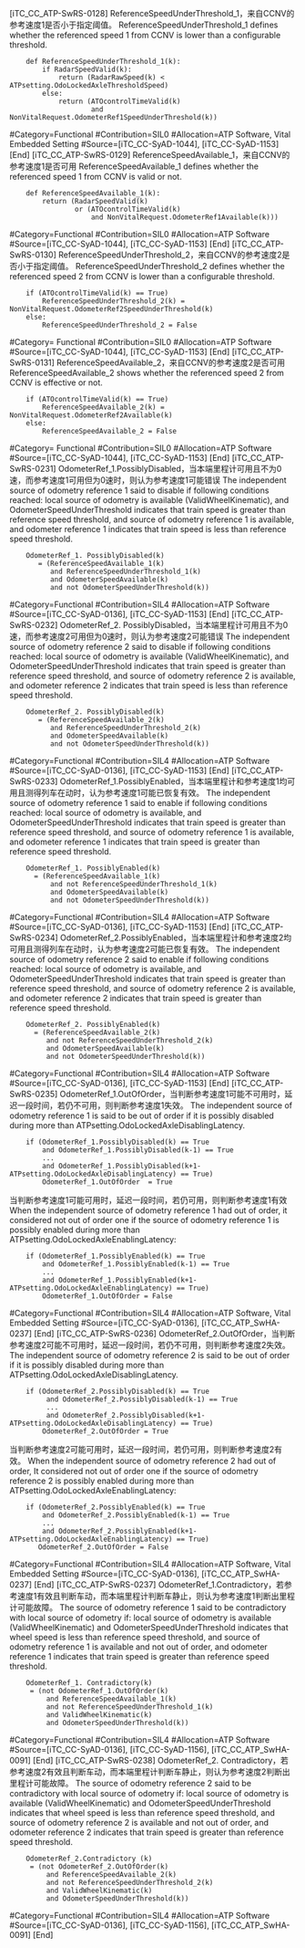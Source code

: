﻿
[iTC_CC_ATP-SwRS-0128]
ReferenceSpeedUnderThreshold_1，来自CCNV的参考速度1是否小于指定阈值。
ReferenceSpeedUnderThreshold_1 defines whether the referenced speed 1 from CCNV is lower than a configurable threshold.
```
	def ReferenceSpeedUnderThreshold_1(k):
	    if RadarSpeedValid(k):
	        return (RadarRawSpeed(k) < ATPsetting.OdoLockedAxleThresholdSpeed)
	    else:
	        return (ATOcontrolTimeValid(k)
	                and NonVitalRequest.OdometerRef1SpeedUnderThreshold(k))
```
\#Category=Functional
\#Contribution=SIL0
\#Allocation=ATP Software, Vital Embedded Setting
\#Source=[iTC_CC-SyAD-1044], [iTC_CC-SyAD-1153]
[End]
[iTC_CC_ATP-SwRS-0129]
ReferenceSpeedAvailable_1，来自CCNV的参考速度1是否可用
ReferenceSpeedAvailable_1 defines whether the referenced speed 1 from CCNV is valid or not. 
```
	def ReferenceSpeedAvailable_1(k):
	    return (RadarSpeedValid(k)
	            or (ATOcontrolTimeValid(k)
	                and NonVitalRequest.OdometerRef1Available(k)))
```
\#Category=Functional
\#Contribution=SIL0
\#Allocation=ATP Software
\#Source=[iTC_CC-SyAD-1044], [iTC_CC-SyAD-1153]
[End]
[iTC_CC_ATP-SwRS-0130]
ReferenceSpeedUnderThreshold_2，来自CCNV的参考速度2是否小于指定阈值。
ReferenceSpeedUnderThreshold_2 defines whether the referenced speed 2 from CCNV is lower than a configurable threshold. 
```
	if (ATOcontrolTimeValid(k) == True)
	    ReferenceSpeedUnderThreshold_2(k) = NonVitalRequest.OdometerRef2SpeedUnderThreshold(k)
	else:
	    ReferenceSpeedUnderThreshold_2 = False
```
\#Category= Functional
\#Contribution=SIL0
\#Allocation=ATP Software
\#Source=[iTC_CC-SyAD-1044], [iTC_CC-SyAD-1153]
[End]
[iTC_CC_ATP-SwRS-0131]
ReferenceSpeedAvailable_2，来自CCNV的参考速度2是否可用
ReferenceSpeedAvailable_2 shows whether the referenced speed 2 from CCNV is effective or not. 
```
	if (ATOcontrolTimeValid(k) == True)
	    ReferenceSpeedAvailable_2(k) = NonVitalRequest.OdometerRef2Available(k)
	else:
	    ReferenceSpeedAvailable_2 = False
```
\#Category= Functional
\#Contribution=SIL0
\#Allocation=ATP Software
\#Source=[iTC_CC-SyAD-1044], [iTC_CC-SyAD-1153]
[End]
[iTC_CC_ATP-SwRS-0231]
OdometerRef_1.PossiblyDisabled，当本端里程计可用且不为0速，而参考速度1可用但为0速时，则认为参考速度1可能错误
The independent source of odometry reference 1 said to disable if following conditions reached:
local source of odometry is available (ValidWheelKinematic),
and OdometerSpeedUnderThreshold indicates that train speed is greater than reference speed threshold,
and source of odometry reference 1 is available,
and odometer reference 1 indicates that train speed is less than reference speed threshold.
```
	OdometerRef_1. PossiblyDisabled(k)
	   = (ReferenceSpeedAvailable_1(k)
	      and ReferenceSpeedUnderThreshold_1(k)
	      and OdometerSpeedAvailable(k)
	      and not OdometerSpeedUnderThreshold(k))
```
\#Category=Functional
\#Contribution=SIL4
\#Allocation=ATP Software
\#Source=[iTC_CC-SyAD-0136], [iTC_CC-SyAD-1153]
[End]
[iTC_CC_ATP-SwRS-0232]
OdometerRef_2. PossiblyDisabled，当本端里程计可用且不为0速，而参考速度2可用但为0速时，则认为参考速度2可能错误
The independent source of odometry reference 2 said to disable if following conditions reached:
local source of odometry is available (ValidWheelKinematic),
and OdometerSpeedUnderThreshold indicates that train speed is greater than reference speed threshold,
and source of odometry reference 2 is available,
and odometer reference 2 indicates that train speed is less than reference speed threshold.
```
	OdometerRef_2. PossiblyDisabled(k)
	   = (ReferenceSpeedAvailable_2(k)
	      and ReferenceSpeedUnderThreshold_2(k)
	      and OdometerSpeedAvailable(k)
	      and not OdometerSpeedUnderThreshold(k))
```
\#Category=Functional
\#Contribution=SIL4
\#Allocation=ATP Software
\#Source=[iTC_CC-SyAD-0136], [iTC_CC-SyAD-1153]
[End]
[iTC_CC_ATP-SwRS-0233]
OdometerRef_1.PossiblyEnabled，当本端里程计和参考速度1均可用且测得列车在动时，认为参考速度1可能已恢复有效。
The independent source of odometry reference 1 said to enable if following conditions reached:
local source of odometry is available,
and OdometerSpeedUnderThreshold indicates that train speed is greater than reference speed threshold,
and source of odometry reference 1 is available,
and odometer reference 1 indicates that train speed is greater than reference speed threshold.
```
	OdometerRef_1. PossiblyEnabled(k)
	  = (ReferenceSpeedAvailable_1(k)
	      and not ReferenceSpeedUnderThreshold_1(k)
	      and OdometerSpeedAvailable(k)
	      and not OdometerSpeedUnderThreshold(k))
```
\#Category=Functional
\#Contribution=SIL4
\#Allocation=ATP Software
\#Source=[iTC_CC-SyAD-0136], [iTC_CC-SyAD-1153]
[End]
[iTC_CC_ATP-SwRS-0234]
OdometerRef_2.PossiblyEnabled，当本端里程计和参考速度2均可用且测得列车在动时，认为参考速度2可能已恢复有效。
The independent source of odometry reference 2 said to enable if following conditions reached:
local source of odometry is available,
and OdometerSpeedUnderThreshold indicates that train speed is greater than reference speed threshold,
and source of odometry reference 2 is available,
and odometer reference 2 indicates that train speed is greater than reference speed threshold.
```
	OdometerRef_2. PossiblyEnabled(k)
	  = (ReferenceSpeedAvailable_2(k)
	     and not ReferenceSpeedUnderThreshold_2(k)
	     and OdometerSpeedAvailable(k)
	     and not OdometerSpeedUnderThreshold(k))
```
\#Category=Functional
\#Contribution=SIL4
\#Allocation=ATP Software
\#Source=[iTC_CC-SyAD-0136], [iTC_CC-SyAD-1153]
[End]
[iTC_CC_ATP-SwRS-0235]
OdometerRef_1.OutOfOrder，当判断参考速度1可能不可用时，延迟一段时间，若仍不可用，则判断参考速度1失效。
The independent source of odometry reference 1 is said to be out of order if it is possibly disabled during more than ATPsetting.OdoLockedAxleDisablingLatency.
```
	if (OdometerRef_1.PossiblyDisabled(k) == True
	    and OdometerRef_1.PossiblyDisabled(k-1) == True
	    ...
	    and OdometerRef_1.PossiblyDisabled(k+1-ATPsetting.OdoLockedAxleDisablingLatency) == True)
	    OdometerRef_1.OutOfOrder  = True
```
当判断参考速度1可能可用时，延迟一段时间，若仍可用，则判断参考速度1有效
When the independent source of odometry reference 1 had out of order, it considered not out of order one if the source of odometry reference 1 is possibly enabled during more than ATPsetting.OdoLockedAxleEnablingLatency:
```
	if (OdometerRef_1.PossiblyEnabled(k) == True
	    and OdometerRef_1.PossiblyEnabled(k-1) == True
	    ...
	    and OdometerRef_1.PossiblyEnabled(k+1-ATPsetting.OdoLockedAxleEnablingLatency) == True)
	    OdometerRef_1.OutOfOrder = False
```
\#Category=Functional
\#Contribution=SIL4
\#Allocation=ATP Software, Vital Embedded Setting
\#Source=[iTC_CC-SyAD-0136], [iTC_CC_ATP_SwHA-0237]
[End]
[iTC_CC_ATP-SwRS-0236]
OdometerRef_2.OutOfOrder，当判断参考速度2可能不可用时，延迟一段时间，若仍不可用，则判断参考速度2失效。
The independent source of odometry reference 2 is said to be out of order if it is possibly disabled during more than ATPsetting.OdoLockedAxleDisablingLatency.
```
	if (OdometerRef_2.PossiblyDisabled(k) == True
	     and OdometerRef_2.PossiblyDisabled(k-1) == True
	     ...
	     and OdometerRef_2.PossiblyDisabled(k+1-ATPsetting.OdoLockedAxleDisablingLatency) == True)
	    OdometerRef_2.OutOfOrder = True
```
当判断参考速度2可能可用时，延迟一段时间，若仍可用，则判断参考速度2有效。
When the independent source of odometry reference 2 had out of order, It considered not out of order one if the source of odometry reference 2 is possibly enabled during more than ATPsetting.OdoLockedAxleEnablingLatency:
```
	if (OdometerRef_2.PossiblyEnabled(k) == True
	    and OdometerRef_2.PossiblyEnabled(k-1) == True
	    ...
	    and OdometerRef_2.PossiblyEnabled(k+1-ATPsetting.OdoLockedAxleEnablingLatency) == True)
	   OdometerRef_2.OutOfOrder = False
```
\#Category=Functional
\#Contribution=SIL4
\#Allocation=ATP Software, Vital Embedded Setting
\#Source=[iTC_CC-SyAD-0136], [iTC_CC_ATP_SwHA-0237]
[End]
[iTC_CC_ATP-SwRS-0237]
OdometerRef_1.Contradictory，若参考速度1有效且判断车动，而本端里程计判断车静止，则认为参考速度1判断出里程计可能故障。
The source of odometry reference 1 said to be contradictory with local source of odometry if:
local source of odometry is available (ValidWheelKinematic)
and OdometerSpeedUnderThreshold indicates that wheel speed is less than reference speed threshold,
and source of odometry reference 1 is available and not out of order,
and odometer reference 1 indicates that train speed is greater than reference speed threshold.
```
	OdometerRef_1. Contradictory(k)
	 = (not OdometerRef_1.OutOfOrder(k)
	     and ReferenceSpeedAvailable_1(k)
	     and not ReferenceSpeedUnderThreshold_1(k)
	     and ValidWheelKinematic(k)
	     and OdometerSpeedUnderThreshold(k))
```
\#Category=Functional
\#Contribution=SIL4
\#Allocation=ATP Software
\#Source=[iTC_CC-SyAD-0136], [iTC_CC-SyAD-1156], [iTC_CC_ATP_SwHA-0091]
[End]
[iTC_CC_ATP-SwRS-0238]
OdometerRef_2. Contradictory，若参考速度2有效且判断车动，而本端里程计判断车静止，则认为参考速度2判断出里程计可能故障。
The source of odometry reference 2 said to be contradictory with local source of odometry if:
local source of odometry is available (ValidWheelKinematic)
and OdometerSpeedUnderThreshold indicates that wheel speed is less than reference speed threshold,
and source of odometry reference 2 is available and not out of order,
and odometer reference 2 indicates that train speed is greater than reference speed threshold.
```
	OdometerRef_2.Contradictory (k)
	 = (not OdometerRef_2.OutOfOrder(k)
	     and ReferenceSpeedAvailable_2(k)
	     and not ReferenceSpeedUnderThreshold_2(k)
	     and ValidWheelKinematic(k)
	     and OdometerSpeedUnderThreshold(k))
```
\#Category=Functional
\#Contribution=SIL4
\#Allocation=ATP Software
\#Source=[iTC_CC-SyAD-0136], [iTC_CC-SyAD-1156], [iTC_CC_ATP_SwHA-0091]
[End]
